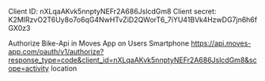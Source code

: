 
Client ID:	nXLqaAKvk5nnptyNEFr2A686JslcdGm8
Client secret:	K2MIRzvO2T6Uy8o7o6qG4NwHTvZiD2QWorT6_7iYU41BVk4HzwDG7jn6h6fGX0z3

Authorize Bike-Api in Moves App on Users Smartphone
https://api.moves-app.com/oauth/v1/authorize?response_type=code&client_id=nXLqaAKvk5nnptyNEFr2A686JslcdGm8&scope=activity location